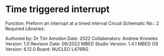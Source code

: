 Time triggered interrupt
========================

Function:               Preform an interrupt at a timed interval
Circuit Schematic No.:  2
Required Libraries:     

Authored by:            Dr Tim Amsdon
Date:                   2022
Collaberators:          Andrew Knowles
Version:                1.0
Revision Date:          06/2022 
MBED Studio Version:    1.4.1
MBED OS Version:        6.12.0
Board:	                NUCLEO L476RG

